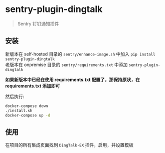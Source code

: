 # sentry-plugin-dingtalk

> Sentry 钉钉通知插件

## 安装

新版本在 self-hosted 目录的 `sentry/enhance-image.sh` 中加入 `pip install sentry-plugin-dingtalk`  
老版本在 onpremise 目录的 `sentry/requirements.txt` 中添加 `sentry-plugin-dingtalk`  

**如果新版本中已经在使用 requirements.txt 配置了，那保持原状，在 requirements.txt 添加即可**

然后执行:

```sh
docker-compose down
./install.sh
docker-compose up -d
```

## 使用

在项目的所有集成页面找到 `DingTalk-EX` 插件，启用，并设置模板